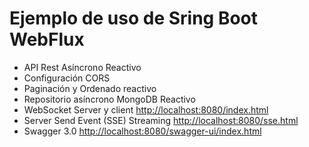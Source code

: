 # Ejemplo de uso de Sring Boot WebFlux
* API Rest Asíncrono Reactivo
* Configuración CORS
* Paginación y Ordenado reactivo
* Repositorio asíncrono MongoDB Reactivo
* WebSocket Server y client [http://localhost:8080/index.html](http://localhost:8080/index.html)
* Server Send Event (SSE) Streaming [http://localhost:8080/sse.html](http://localhost:8080/sse.html)
* Swagger 3.0 [http://localhost:8080/swagger-ui/index.html](http://localhost:8080/swagger-ui/index.html)
